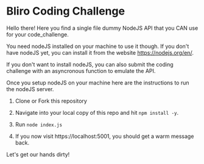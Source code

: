 # Bliro Coding Challenge
Hello there! Here you find a single file dummy NodeJS API that you CAN use for your code_challenge. 

You need nodeJS installed on your machine to use it though. If you don't have nodeJS yet, you can install it from the website https://nodejs.org/en/. 

If you don't want to install nodeJS, you can also submit the coding challenge with an asyncronous function to emulate the API. 

Once you setup nodeJS on your machine here are the instructions to run the nodeJS server. 

1. Clone or Fork this repository

2. Navigate into your local copy of this repo and hit `npm install -y`. 

3. Run `node index.js`

4. If you now visit https://localhost:5001, you should get a warm message back. 

Let's get our hands dirty! 
